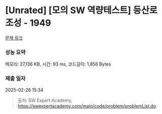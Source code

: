 # [Unrated] [모의 SW 역량테스트] 등산로 조성 - 1949 

[문제 링크](https://swexpertacademy.com/main/code/problem/problemDetail.do?contestProbId=AV5PoOKKAPIDFAUq) 

### 성능 요약

메모리: 27,136 KB, 시간: 93 ms, 코드길이: 1,856 Bytes

### 제출 일자

2025-02-26 15:34



> 출처: SW Expert Academy, https://swexpertacademy.com/main/code/problem/problemList.do